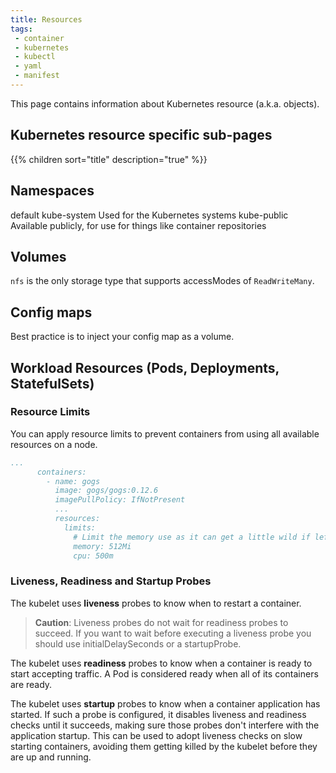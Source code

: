 ```yaml
---
title: Resources
tags:
 - container
 - kubernetes
 - kubectl
 - yaml
 - manifest
---
```


This page contains information about Kubernetes resource (a.k.a. objects).
<!--more-->

## Kubernetes resource specific sub-pages

{{% children sort="title" description="true" %}}

## Namespaces

default
kube-system       Used for the Kubernetes systems
kube-public       Available publicly, for use for things like container repositories

## Volumes

`nfs` is the only storage type that supports accessModes of `ReadWriteMany`.

## Config maps

Best practice is to inject your config map as a volume.

## Workload Resources (Pods, Deployments, StatefulSets)

### Resource Limits

You can apply resource limits to prevent containers from using all available resources on a node.

```yaml
...
      containers:
        - name: gogs
          image: gogs/gogs:0.12.6
          imagePullPolicy: IfNotPresent
          ...
          resources:
            limits:
              # Limit the memory use as it can get a little wild if left unbound
              memory: 512Mi
              cpu: 500m
```

### Liveness, Readiness and Startup Probes

The kubelet uses **liveness** probes to know when to restart a container.

> **Caution**: Liveness probes do not wait for readiness probes to succeed. 
> If you want to wait before executing a liveness probe you should use initialDelaySeconds or a startupProbe.

The kubelet uses **readiness** probes to know when a container is ready to start accepting traffic. 
A Pod is considered ready when all of its containers are ready.

The kubelet uses **startup** probes to know when a container application has started. 
If such a probe is configured, it disables liveness and readiness checks until it succeeds, 
making sure those probes don't interfere with the application startup. 
This can be used to adopt liveness checks on slow starting containers, 
avoiding them getting killed by the kubelet before they are up and running.


